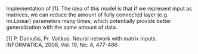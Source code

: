 Implementation of [1]. The idea of this model is that if we represent input as matrices, we can reduce the amount of fully connected layer (e.g. nn.Linear) parameters many times, which potentially provide better generalization with the same amount of data.



[1] P. Daniušis, Pr. Vaitkus. Neural network with matrix inputs. INFORMATICA, 2008, Vol. 19, No. 4, 477-486
